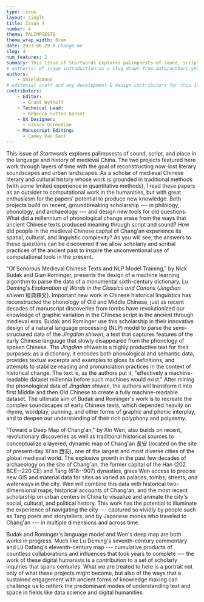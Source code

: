 ```yaml
---
type: issue
layout: single
title: Issue 4
number: 4
theme: PALIMPSESTS
theme_wrap_width: 8rem
date: 2023-08-29 # Change me
slug: 4
num_features: 2
summary: This issue of Startwords explores palimpsests of sound, script, and place in the language and history of medieval China. The two projects featured here work through layers of time with the goal of reconstructing now-lost literary soundscapes and urban landscapes.
# author(s) of issue introduction as a slug drawn from data/authors.yml
authors: 
    - ShieldsAnna
# editorial staff and any development & design contributors for this issue
contributors:
    - Editor:
      - Grant Wythoff
    - Technical Lead:
      - Rebecca Sutton Koeser
    - UX Designer:
      - Gissoo Doroudian
    - Manuscript Editing:
      - Camey Van Sant
---
```


This issue of *Startwords* explores palimpsests of sound, script, and place in the language and history of medieval China. The two projects featured here work through layers of time with the goal of reconstructing now-lost literary soundscapes and urban landscapes. As a scholar of medieval Chinese literary and cultural history whose work is grounded in traditional methods (with some limited experience in quantitative methods), I read these papers as an outsider to computational work in the humanities, but with great enthusiasm for the papers' potential to produce new knowledge. Both projects build on recent, groundbreaking scholarship --- in philology, phonology, and archaeology --- and design new tools for old questions: What did a millennium of phonological change erase from the ways that ancient Chinese texts produced meaning through script and sound? How did people in the medieval Chinese capital of Chang'an experience its spatial, cultural, and linguistic complexity? As you will see, the answers to these questions can be discovered if we allow scholarly and scribal practices of the ancient past to inspire the unconventional use of computational tools in the present.

"Of Sonorous Medieval Chinese Texts and NLP Model Training," by Nick Budak and Gian Rominger, presents the design of a machine learning algorithm to parse the data of a monumental sixth-century dictionary, Lu Deming's *Explanation of Words in the Classics and Canons* (*Jingdian shiwen* 經典釋文). Important new work in Chinese historical linguistics has reconstructed the phonology of Old and Middle Chinese, just as recent decades of manuscript discoveries from tombs have revolutionized our knowledge of graphic variation in the Chinese script in the ancient through medieval eras. Budak and Rominger use this scholarship in their innovative design of a natural language processing (NLP) model to parse the semi-structured data of the *Jingdian shiwen*, a text that captures features of the early Chinese language that slowly disappeared from the phonology of spoken Chinese. The *Jingdian shiwen* is a highly productive text for their purposes: as a dictionary, it encodes both phonological and semantic data, provides textual excerpts and examples to gloss its definitions, and attempts to stabilize reading and pronunciation practices in the context of historical change. The text is, as the authors put it, "effectively a machine-readable dataset millennia before such machines would exist." After mining the phonological data of *Jingdian shiwen*, the authors will transform it into first Middle and then Old Chinese to create a fully machine-readable dataset. The ultimate aim of Budak and Rominger's work is to recreate the complex soundscapes of early Chinese texts, which depended heavily on rhyme, wordplay, punning, and other forms of graphic and phonic interplay, and to deepen our understanding of their rich polyphony and polysemy.

"Toward a Deep Map of Chang'an," by Xin Wen, also builds on recent, revolutionary discoveries as well as traditional historical sources to conceptualize a layered, dynamic map of Chang'an 長安 (located on the site of present-day Xi'an 西安), one of the largest and most diverse cities of the global medieval world. The explosive growth in the past few decades of archaeology on the site of Chang'an, the former capital of the Han (202 BCE--220 CE) and Tang (618--907) dynasties, gives Wen access to precise new GIS and material data for sites as varied as palaces, tombs, streets, and waterways in the city. Wen will combine this data with historical two-dimensional maps, historical accounts of Chang'an, and the most recent scholarship on urban centers in China to visualize and animate the city's social, cultural, and political history. This work has the potential to illuminate the experience of navigating the city --- captured so vividly by people such as Tang poets and storytellers, and by Japanese monks who traveled to Chang'an --- in multiple dimensions and across time.

Budak and Rominger's language model and Wen's deep map are both works in progress. Much like Lu Deming's seventh-century commentary and Lü Dafang's eleventh-century map --- cumulative products of countless collaborations and influences that took years to complete --- the work of these digital humanists is a contribution to a set of scholarly inquiries that spans centuries. What we are treated to here is a portrait not only of what these projects might become, but also of the ways that a sustained engagement with ancient forms of knowledge making can challenge us to rethink the predominant modes of understanding text and space in fields like data science and digital humanities.
